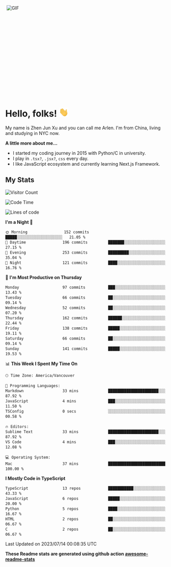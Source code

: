<img align="right" alt="GIF" src="https://media.giphy.com/media/xUA7bdpLxQhsSQdyog/giphy.gif" width="500" height="320" />

# Hello, folks! <img src="https://raw.githubusercontent.com/arlenxuzj/arlenxuzj/master/assets/wave.gif" width="30px">

My name is Zhen Jun Xu and you can call me Arlen. I'm from China, living and studying in NYC now.

**A little more about me...**

 - I started my coding journey in 2015 with Python/C in university.
 - I play in `.tsx?`, `.jsx?`, `css` every day.
 - I like JavaScript ecosystem and currently learning Next.js Framework.

## My Stats

![Visitor Count](https://komarev.com/ghpvc/?username=arlenxuzj&color=blue&label=Profile+Views)

<!--START_SECTION:waka-->
![Code Time](http://img.shields.io/badge/Code%20Time-3%2C339%20hrs%2027%20mins-blue)

![Lines of code](https://img.shields.io/badge/From%20Hello%20World%20I%27ve%20Written-1.1%20million%20lines%20of%20code-blue)

**I'm a Night 🦉** 

```text
🌞 Morning                152 commits         █████░░░░░░░░░░░░░░░░░░░░   21.05 % 
🌆 Daytime                196 commits         ███████░░░░░░░░░░░░░░░░░░   27.15 % 
🌃 Evening                253 commits         █████████░░░░░░░░░░░░░░░░   35.04 % 
🌙 Night                  121 commits         ████░░░░░░░░░░░░░░░░░░░░░   16.76 % 
```
📅 **I'm Most Productive on Thursday** 

```text
Monday                   97 commits          ███░░░░░░░░░░░░░░░░░░░░░░   13.43 % 
Tuesday                  66 commits          ██░░░░░░░░░░░░░░░░░░░░░░░   09.14 % 
Wednesday                52 commits          ██░░░░░░░░░░░░░░░░░░░░░░░   07.20 % 
Thursday                 162 commits         ██████░░░░░░░░░░░░░░░░░░░   22.44 % 
Friday                   138 commits         █████░░░░░░░░░░░░░░░░░░░░   19.11 % 
Saturday                 66 commits          ██░░░░░░░░░░░░░░░░░░░░░░░   09.14 % 
Sunday                   141 commits         █████░░░░░░░░░░░░░░░░░░░░   19.53 % 
```


📊 **This Week I Spent My Time On** 

```text
🕑︎ Time Zone: America/Vancouver

💬 Programming Languages: 
Markdown                 33 mins             ██████████████████████░░░   87.92 % 
JavaScript               4 mins              ███░░░░░░░░░░░░░░░░░░░░░░   11.50 % 
TSConfig                 0 secs              ░░░░░░░░░░░░░░░░░░░░░░░░░   00.58 % 

🔥 Editors: 
Sublime Text             33 mins             ██████████████████████░░░   87.92 % 
VS Code                  4 mins              ███░░░░░░░░░░░░░░░░░░░░░░   12.08 % 

💻 Operating System: 
Mac                      37 mins             █████████████████████████   100.00 % 
```

**I Mostly Code in TypeScript** 

```text
TypeScript               13 repos            ███████████░░░░░░░░░░░░░░   43.33 % 
JavaScript               6 repos             █████░░░░░░░░░░░░░░░░░░░░   20.00 % 
Python                   5 repos             ████░░░░░░░░░░░░░░░░░░░░░   16.67 % 
HTML                     2 repos             ██░░░░░░░░░░░░░░░░░░░░░░░   06.67 % 
C                        2 repos             ██░░░░░░░░░░░░░░░░░░░░░░░   06.67 % 
```




 Last Updated on 2023/07/14 00:08:35 UTC
<!--END_SECTION:waka-->

**These Readme stats are generated using github action [awesome-readme-stats](https://github.com/anmol098/waka-readme-stats)**

